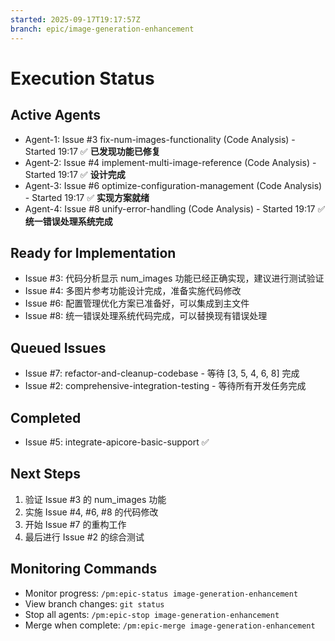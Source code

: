 ```yaml
---
started: 2025-09-17T19:17:57Z
branch: epic/image-generation-enhancement
---
```


# Execution Status

## Active Agents
- Agent-1: Issue #3 fix-num-images-functionality (Code Analysis) - Started 19:17 ✅ **已发现功能已修复**
- Agent-2: Issue #4 implement-multi-image-reference (Code Analysis) - Started 19:17 ✅ **设计完成**
- Agent-3: Issue #6 optimize-configuration-management (Code Analysis) - Started 19:17 ✅ **实现方案就绪**
- Agent-4: Issue #8 unify-error-handling (Code Analysis) - Started 19:17 ✅ **统一错误处理系统完成**

## Ready for Implementation
- Issue #3: 代码分析显示 num_images 功能已经正确实现，建议进行测试验证
- Issue #4: 多图片参考功能设计完成，准备实施代码修改
- Issue #6: 配置管理优化方案已准备好，可以集成到主文件
- Issue #8: 统一错误处理系统代码完成，可以替换现有错误处理

## Queued Issues
- Issue #7: refactor-and-cleanup-codebase - 等待 [3, 5, 4, 6, 8] 完成
- Issue #2: comprehensive-integration-testing - 等待所有开发任务完成

## Completed
- Issue #5: integrate-apicore-basic-support ✅

## Next Steps
1. 验证 Issue #3 的 num_images 功能
2. 实施 Issue #4, #6, #8 的代码修改
3. 开始 Issue #7 的重构工作
4. 最后进行 Issue #2 的综合测试

## Monitoring Commands
- Monitor progress: `/pm:epic-status image-generation-enhancement`
- View branch changes: `git status`
- Stop all agents: `/pm:epic-stop image-generation-enhancement`
- Merge when complete: `/pm:epic-merge image-generation-enhancement`